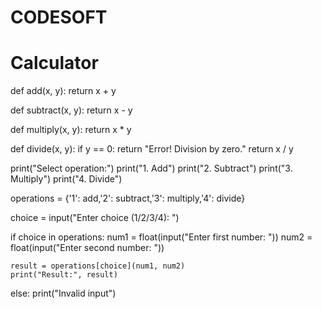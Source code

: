 # CODESOFT
# Calculator 
def add(x, y):
    return x + y

def subtract(x, y):
    return x - y

def multiply(x, y):
    return x * y

def divide(x, y):
    if y == 0:
        return "Error! Division by zero."
    return x / y

print("Select operation:")
print("1. Add")
print("2. Subtract")
print("3. Multiply")
print("4. Divide")

operations = {'1': add,'2': subtract,'3': multiply,'4': divide}

choice = input("Enter choice (1/2/3/4): ")

if choice in operations:
    num1 = float(input("Enter first number: "))
    num2 = float(input("Enter second number: "))
   
    result = operations[choice](num1, num2)
    print("Result:", result)
else:
    print("Invalid input")
